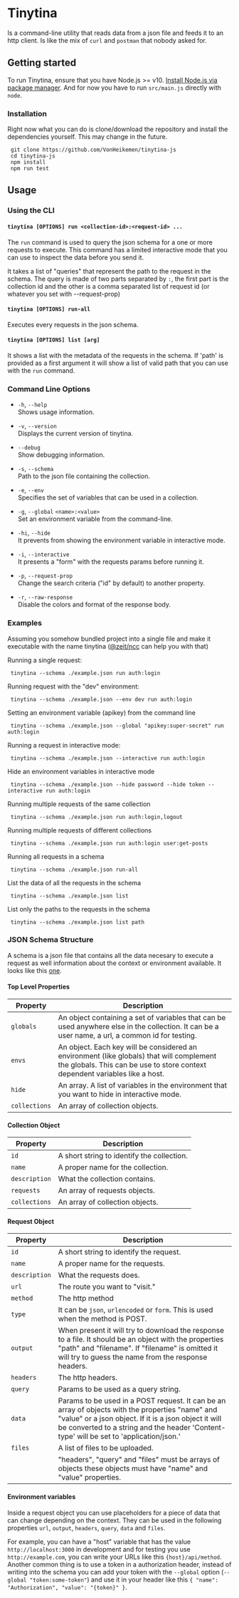 # Tinytina

Is a command-line utility that reads data from a json file and feeds it to an http client. Is like the mix of `curl` and `postman` that nobody asked for.

## Getting started

To run Tinytina, ensure that you have Node.js >= v10. [Install Node.js via package manager](https://nodejs.org/en/download/package-manager/). And for now you have to run `src/main.js` directly with `node`.

### Installation
Right now what you can do is clone/download the repository and install the dependencies yourself. This may change in the future.

```
 git clone https://github.com/VonHeikemen/tinytina-js 
 cd tinytina-js
 npm install
 npm run test
```

## Usage

### Using the CLI

#### `tinytina [OPTIONS] run <collection-id>:<request-id> ...`
The `run` command is used to query the json schema for a one or more requests to execute. This command has a limited interactive mode that you can use to inspect the data before you send it.

It takes a list of "queries" that represent the path to the request in the schema. The query is made of two parts separated by `:`, the first part is the collection id and the other is a comma separated list of request id (or whatever you set with --request-prop)

#### `tinytina [OPTIONS] run-all`
Executes every requests in the json schema.

#### `tinytina [OPTIONS] list [arg]`
It shows a list with the metadata of the requests in the schema. If 'path' is provided as a first argument it will show a list of valid path that you can use with the `run` command.

### Command Line Options
- `-h`, `--help`<br/>
  Shows usage information.

- `-v`, `--version`<br/>
  Displays the current version of tinytina.

- `--debug`<br/>
  Show debugging information.

- `-s`, `--schema`<br/>
  Path to the json file containing the collection.

- `-e`, `--env`<br/>
  Specifies the set of variables that can be used in a collection.

- `-g`, `--global` `<name>:<value>` <br/>
  Set an environment variable from the command-line.

- `-hi`, `--hide`<br/>
  It prevents from showing the environment variable in interactive mode.

- `-i`, `--interactive`<br/>
  It presents a "form" with the requests params before running it.

- `-p`, `--request-prop`<br/>
  Change the search criteria ("id" by default) to another property.

- `-r`, `--raw-response`<br/>
  Disable the colors and format of the response body.

### Examples
Assuming you somehow bundled project into a single file and make it executable with the name tinytina ([@zeit/ncc](https://github.com/zeit/ncc) can help you with that)

Running a single request:
```
 tinytina --schema ./example.json run auth:login
```

Running request with the "dev" environment:
```
 tinytina --schema ./example.json --env dev run auth:login
```

Setting an environment variable (apikey) from the command line
```
 tinytina --schema ./example.json --global "apikey:super-secret" run auth:login
```

Running a request in interactive mode:
```
 tinytina --schema ./example.json --interactive run auth:login
```

Hide an environment variables in interactive mode
```
 tinytina --schema ./example.json --hide password --hide token --interactive run auth:login
```

Running multiple requests of the same collection
```
 tinytina --schema ./example.json run auth:login,logout
```

Running multiple requests of different collections
```
 tinytina --schema ./example.json run auth:login user:get-posts
```

Running all requests in a schema
```
 tinytina --schema ./example.json run-all
```

List the data of all the requests in the schema
```
 tinytina --schema ./example.json list
```

List only the paths to the requests in the schema
```
 tinytina --schema ./example.json list path
```

### JSON Schema Structure
A schema is a json file that contains all the data necesary to execute a request as well information about the context or environment available. It looks like this [one](https://github.com/VonHeikemen/tinytina-js/tree/master/tests/schemas/fixtures/tinytina-schema.json).

#### Top Level Properties
| Property     | Description   |
|--------------|---------------|
| `globals`    | An object containing a set of variables that can be used anywhere else in the collection. It can be a user name, a url, a common id for testing. |
| `envs`       | An object. Each key will be considered an environment (like globals) that will complement the globals. This can be use to store context dependent variables like a host. |
| `hide`       | An array. A list of variables in the environment that you want to hide in interactive mode. |
| `collections`| An array of collection objects. |

#### Collection Object
| Property      | Description   |
|---------------|---------------|
| `id`          | A short string to identify the collection. |
| `name`        | A proper name for the collection. |
| `description` | What the collection contains. |
| `requests`    | An array of requests objects. |
| `collections` | An array of collection objects. |

#### Request Object
| Property      | Description   |
|---------------|---------------|
| `id`          | A short string to identify the request. |
| `name`        | A proper name for the requests. |
| `description` | What the requests does. |
| `url`         | The route you want to "visit." |
| `method`      | The http method | 
| `type`        | It can be `json`, `urlencoded` or `form`. This is used when the method is POST. |
| `output`      | When present it will try to download the response to a file. It should be an object with the properties "path" and "filename". If "filename" is omitted it will try to guess the name from the response headers. |
| `headers`     | The http headers. |
| `query`       | Params to be used as a query string. |
| `data`        | Params to be used in a POST request. It can be an array of objects with the properties "name" and "value" or a json object. If it is a json object it will be converted to a string and the header 'Content-type' will be set to 'application/json.'|
| `files`       | A list of files to be uploaded. |
|               | "headers", "query" and "files" must be arrays of objects these objects must have "name" and "value" properties.

#### Environment variables
Inside a request object you can use placeholders for a piece of data that can change depending on the context. They can be used in the following properties `url`, `output`, `headers`, `query`, `data` and `files`.

For example, you can have a "host" variable that has the value `http://localhost:3000` in development and for testing you use `http://example.com`, you can write your URLs like this `{host}/api/method`. Another common thing is to use a token in a authorization header, instead of writing into the schema you can add your token with the `--global` option (`--global "token:some-token"`) and use it in your header like this `{ "name": "Authorization", "value": "{token}" }`.
